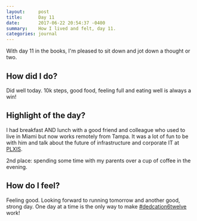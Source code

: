 ```yaml
---
layout:     post
title:      Day 11
date:       2017-06-22 20:54:37 -0400
summary:    How I lived and felt, day 11.
categories: journal
---
```


With day 11 in the books, I'm pleased to sit down and jot down a thought or two.

## How did I do?

Did well today. 10k steps, good food, feeling full and eating well is always a win!

## Highlight of the day?

I had breakfast AND lunch with a good friend and colleague who used to live in Miami but now works remotely from Tampa. It was a lot of fun to be with him and talk about the future of infrastructure and corporate IT at [PLXIS](https://plxis.com).

2nd place: spending some time with my parents over a cup of coffee in the evening.

## How do I feel?

Feeling good. Looking forward to running tomorrow and another good, strong day. One day at a time is the only way to make [#dedcation6twelve](https://twitter.com/search?q=%23dedication6twelve&src=typd) work!
